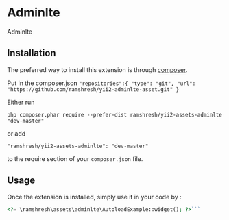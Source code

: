 Adminlte
========
Adminlte

Installation
------------

The preferred way to install this extension is through [composer](http://getcomposer.org/download/).

Put in the composer.json
    ```
    "repositories":{
      "type": "git",
      "url": "https://github.com/ramshresh/yii2-adminlte-asset.git"
    }
    ```

Either run

```
php composer.phar require --prefer-dist ramshresh/yii2-assets-adminlte "dev-master"
```

or add

```
"ramshresh/yii2-assets-adminlte": "dev-master"
```

to the require section of your `composer.json` file.


Usage
-----

Once the extension is installed, simply use it in your code by  :

```php
<?= \ramshresh\assets\adminlte\AutoloadExample::widget(); ?>```